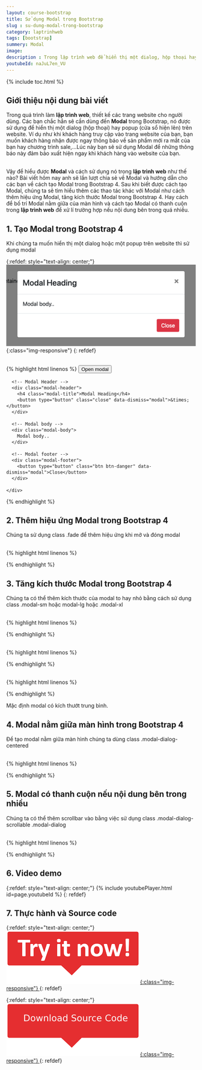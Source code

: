 ```yaml
---
layout: course-bootstrap
title: Sử dụng Modal trong Bootstrap 
slug : su-dung-modal-trong-bootstrap
category: laptrinhweb
tags: [bootstrap]
summery: Modal
image:
description : Trong lập trình web để hiển thị một dialog, hộp thoại hay popup, cửa sổ hiện lên trên website, các lập trình viên sẽ sử dụng Modal trong Bootstrap. Bài viết này sẽ giúp hiểu được Modal trong lập trình web là gì? Đồng thời hướng dẫn cách để tạo được Modal trong Bootstrap 4. Sau khi biết được cách tạo Modal, sẽ tìm hiểu thêm về các thao tác khác với Modal như cách thêm hiệu ứng Modal, tăng kích thước Modal trong Bootstrap 4. Hay cách để bố trí Modal nằm giữa của màn hình và cách tạo Modal có thanh cuộn trong lập trình web để xử lí trường hợp nếu nội dung bên trong quá nhiều.
youtubeId: naJuL7en_VU
---
```


{% include toc.html %}

## **Giới thiệu nội dung bài viết**

Trong quá trình làm <b>lập trình web</b>, thiết kế các trang website cho người dùng. Các bạn chắc hẳn sẽ cần dùng đến <b>Modal</b> trong Bootstrap, nó được sử dụng để hiển thị một dialog (hộp thoại) hay popup (cửa sổ hiện lên) trên website. Ví dụ như khi khách hàng truy cập vào trang website của bạn, bạn muốn khách hàng nhận được ngay thông báo về sản phẩm mới ra mắt của bạn hay chương trình sale,…Lúc này bạn sẽ sử dụng Modal để những thông báo này đảm bảo xuất hiện ngay khi khách hàng vào website của bạn.

<br>
Vậy để hiểu được <b>Modal</b> và cách sử dụng nó trong <b>lập trình web</b> như thế nào? Bài viết hôm nay anh sẽ lần lượt chia sẻ về Modal và hướng dẫn cho các bạn về cách tạo Modal trong Bootstrap 4. Sau khi biết được cách tạo Modal, chúng ta sẽ tìm hiểu thêm các thao tác khác với Modal như cách thêm hiệu ứng Modal, tăng kích thước Modal trong Bootstrap 4. Hay cách để bố trí Modal nằm giữa của màn hình và cách tạo Modal có thanh cuộn trong <b>lập trình web</b> để xử lí trường hợp nếu nội dung bên trong quá nhiều.
 

## **1. Tạo Modal trong Bootstrap 4**

Khi chúng ta muốn hiển thị một dialog hoặc một popup trên website thì sử dụng modal

{:refdef: style="text-align: center;"}
![modal1](/images/post/boostrap/modal1.png){:class="img-responsive"}
{: refdef}

<br>
{% highlight html  linenos %}

<!-- Button to Open the Modal -->
<button type="button" class="btn btn-primary" data-toggle="modal" data-target="#myModal">
  Open modal
</button>

<!-- The Modal -->
<div class="modal" id="myModal">
  <div class="modal-dialog">
    <div class="modal-content">

      <!-- Modal Header -->
      <div class="modal-header">
        <h4 class="modal-title">Modal Heading</h4>
        <button type="button" class="close" data-dismiss="modal">&times;</button>
      </div>

      <!-- Modal body -->
      <div class="modal-body">
        Modal body..
      </div>

      <!-- Modal footer -->
      <div class="modal-footer">
        <button type="button" class="btn btn-danger" data-dismiss="modal">Close</button>
      </div>

    </div>
  </div>
</div>

{% endhighlight %}

## **2. Thêm hiệu ứng Modal trong Bootstrap 4**

Chúng ta sử dụng class .fade để thêm hiệu ứng khi mở và đóng modal

<br>
{% highlight html  linenos %}

<!-- Fading modal -->
<div class="modal fade"></div>

<!-- Modal without animation -->
<div class="modal"></div>


{% endhighlight %}

## **3. Tăng kích thước Modal trong Bootstrap 4**

Chúng ta có thể thêm kích thước của modal to hay nhỏ bằng cách sử dụng class .modal-sm hoặc modal-lg hoặc .modal-xl

<br>
{% highlight html  linenos %}

<div class="modal-dialog modal-sm">


{% endhighlight %}

<br>
{% highlight html  linenos %}

<div class="modal-dialog modal-lg">


{% endhighlight %}

<br>
{% highlight html  linenos %}

<div class="modal-dialog modal-xl">


{% endhighlight %}

Mặc định modal có kích thướt trung bình.

## **4. Modal nằm giữa màn hình trong Bootstrap 4**

Để tạo modal nằm giữa màn hình chúng ta dùng class .modal-dialog-centered 

<br>
{% highlight html  linenos %}

<div class="modal-dialog modal-dialog-centered">


{% endhighlight %}

## **5. Modal có thanh cuộn nếu nội dung bên trong nhiều**

Chúng ta có thể thêm scrollbar vào bằng việc sử dụng class .modal-dialog-scrollable  .modal-dialog

<br>
{% highlight html  linenos %}

<div class="modal-dialog modal-dialog-scrollable">

{% endhighlight %}

## **6. Video demo**

{:refdef: style="text-align: center;"}
{% include youtubePlayer.html id=page.youtubeId %}
{: refdef}


## **7. Thực hành và Source code**

{:refdef: style="text-align: center;"}
<a href="https://levunguyen.com/hoc-lap-trinh-online-editor-js/" target="_blank"> ![Sourcecode ](/images/icon/tryit.png){:class="img-responsive"} </a>
{: refdef}

{:refdef: style="text-align: center;"}
<a href="https://github.com/levunguyen/Bootstrap" target="_blank"> ![Sourcecode ](/images/icon/githubsource.png){:class="img-responsive"} </a>
{: refdef}





